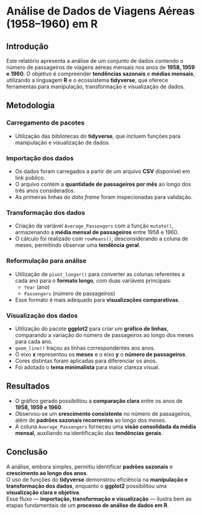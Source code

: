 # Análise de Dados de Viagens Aéreas (1958–1960) em R

## Introdução

Este relatório apresenta a análise de um conjunto de dados contendo o número de passageiros de viagens aéreas mensais nos anos de **1958, 1959 e 1960**. O objetivo é compreender **tendências sazonais** e **médias mensais**, utilizando a linguagem **R** e o ecossistema **tidyverse**, que oferece ferramentas para manipulação, transformação e visualização de dados.

## Metodologia

### Carregamento de pacotes
- Utilização das bibliotecas do **tidyverse**, que incluem funções para manipulação e visualização de dados.

### Importação dos dados
- Os dados foram carregados a partir de um arquivo **CSV** disponível em link público.
- O arquivo contém a **quantidade de passageiros por mês** ao longo dos três anos considerados.
- As primeiras linhas do *data frame* foram inspecionadas para validação.

### Transformação dos dados
- Criação da variável `Average_Passengers` com a função `mutate()`, armazenando a **média mensal de passageiros** entre 1958 e 1960.
- O cálculo foi realizado com `rowMeans()`, desconsiderando a coluna de meses, permitindo observar uma **tendência geral**.

### Reformulação para análise
- Utilização de `pivot_longer()` para converter as colunas referentes a cada ano para o **formato longo**, com duas variáveis principais:
  - `Year` (ano)
  - `Passengers` (número de passageiros)
- Esse formato é mais adequado para **visualizações comparativas**.

### Visualização dos dados
- Utilização do pacote **ggplot2** para criar um **gráfico de linhas**, comparando a variação do número de passageiros ao longo dos meses para cada ano.
- `geom_line()` traçou as linhas correspondentes aos anos.
- O eixo **x** representou os **meses** e o eixo **y** o **número de passageiros**.
- Cores distintas foram aplicadas para diferenciar os anos.
- Foi adotado o **tema minimalista** para maior clareza visual.

## Resultados

- O gráfico gerado possibilitou a **comparação clara** entre os anos de **1958, 1959 e 1960**.
- Observou-se um **crescimento consistente** no número de passageiros, além de **padrões sazonais recorrentes** ao longo dos meses.
- A coluna `Average_Passengers` forneceu uma **visão consolidada da média mensal**, auxiliando na identificação das **tendências gerais**.

## Conclusão

A análise, embora simples, permitiu identificar **padrões sazonais** e **crescimento ao longo dos anos**.  
O uso de funções do **tidyverse** demonstrou eficiência na **manipulação e transformação dos dados**, enquanto o **ggplot2** possibilitou uma **visualização clara e objetiva**.  
Esse fluxo — **importação, transformação e visualização** — ilustra bem as etapas fundamentais de um **processo de análise de dados em R**.

